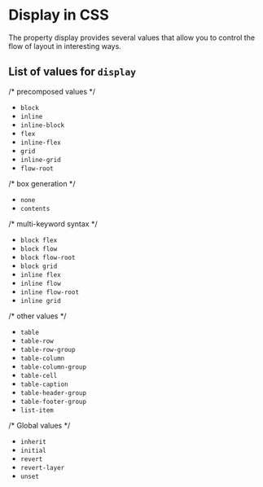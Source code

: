 # Display in CSS

The property display provides several values that allow you to control the flow of layout in interesting ways.

## List of values for `display`

/* precomposed values */
* `block`
* `inline`
* `inline-block`
* `flex`
* `inline-flex`
* `grid`
* `inline-grid`
* `flow-root`

/* box generation */
* `none`
* `contents`

/* multi-keyword syntax */
* `block flex`
* `block flow`
* `block flow-root`
* `block grid`
* `inline flex`
* `inline flow`
* `inline flow-root`
* `inline grid`

/* other values */
* `table`
* `table-row` 
* `table-row-group` 
* `table-column`
* `table-column-group`
* `table-cell`
* `table-caption`
* `table-header-group`
* `table-footer-group`
* `list-item`

/* Global values */
* `inherit`
* `initial`
* `revert`
* `revert-layer`
* `unset`
